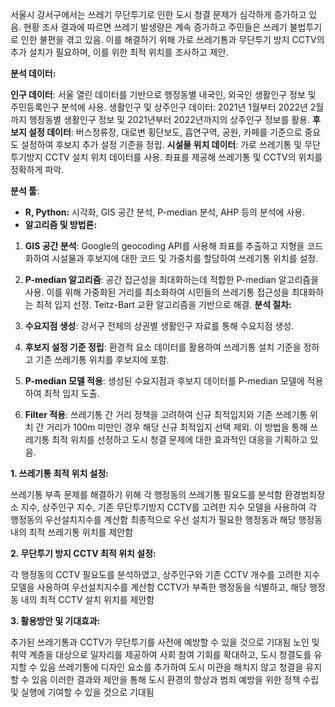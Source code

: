 

서울시 강서구에서는 쓰레기 무단투기로 인한 도시 청결 문제가 심각하게 증가하고 있음. 현황 조사 결과에 따르면 쓰레기 발생량은 계속 증가하고 주민들은 쓰레기 불법투기로 인한 불편을 겪고 있음. 
이를 해결하기 위해 가로 쓰레기통과 무단투기 방지 CCTV의 추가 설치가 필요하며, 이를 위한 최적 위치를 조사하고 제안.

**분석 데이터:**

**인구 데이터**: 서울 열린 데이터를 기반으로 행정동별 내국인, 외국인 생활인구 정보 및 주민등록인구 분석에 사용.
생활인구 및 상주인구 데이터: 2021년 1월부터 2022년 2월까지 행정동별 생활인구 정보 및 2021년부터 2022년까지의 상주인구 정보를 활용.
**후보지 설정 데이터**: 버스정류장, 대로변 횡단보도, 흡연구역, 공원, 카페를 기준으로 중요도 설정하여 후보지 추가 설정 기준을 정립.
**시설물 위치 데이터**: 가로 쓰레기통 및 무단투기방지 CCTV 설치 위치 데이터를 사용. 좌표를 제공해 쓰레기통 및 CCTV의 위치를 정확하게 파악.

**분석 툴**:
- **R, Python:** 시각화, GIS 공간 분석, P-median 분석, AHP 등의 분석에 사용.
- **알고리즘 및 방법론:**

1. **GIS 공간 분석**: Google의 geocoding API를 사용해 좌표를 추출하고 지형을 코드화하여 시설물과 후보지에 대한 코드 및 가중치를 할당하여 쓰레기통 위치를 설정.
2. **P-median 알고리즘**: 공간 접근성을 최대화하는데 적합한 P-median 알고리즘을 사용. 이를 위해 가중화된 거리를 최소화하여 시민들의 쓰레기통 접근성을 최대화하는 최적 입지 선정. Teitz-Bart 교환 알고리즘을 기반으로 해결.
**분석 절차:**

1. **수요지점 생성**: 강서구 전체의 상권별 생활인구 자료를 통해 수요지점 생성.
2. **후보지 설정 기준 정립**: 환경적 요소 데이터를 활용하여 쓰레기통 설치 기준을 정하고 기존 쓰레기통 위치를 후보지에 포함.
3. **P-median 모델 적용**: 생성된 수요지점과 후보지 데이터를 P-median 모델에 적용하여 최적 입지 도출.
4. **Filter 적용**: 쓰레기통 간 거리 정책을 고려하여 신규 최적입지와 기존 쓰레기통 위치 간 거리가 100m 미만인 경우 해당 신규 최적입지 선택 제외.
이 방법을 통해 쓰레기통 최적 위치를 선정하고 도시 청결 문제에 대한 효과적인 대응을 기획하고 있음.

**1. 쓰레기통 최적 위치 설정:**

쓰레기통 부족 문제를 해결하기 위해 각 행정동의 쓰레기통 필요도를 분석함
환경범죄장소 지수, 상주인구 지수, 기존 무단투기방지 CCTV를 고려한 지수 모델을 사용하여 각 행정동의 우선설치지수를 계산함
최종적으로 우선 설치가 필요한 행정동과 해당 행정동 내의 최적 쓰레기통 위치를 제안함

**2. 무단투기 방지 CCTV 최적 위치 설정:**

각 행정동의 CCTV 필요도를 분석하였고, 상주인구와 기존 CCTV 개수를 고려한 지수 모델을 사용하여 우선설치지수를 계산함
CCTV가 부족한 행정동을 식별하고, 해당 행정동 내의 최적 CCTV 설치 위치를 제안함

**3. 활용방안 및 기대효과:**

추가된 쓰레기통과 CCTV가 무단투기를 사전에 예방할 수 있을 것으로 기대됨
노인 및 취약 계층을 대상으로 일자리를 제공하여 사회 참여 기회를 확대하고, 도시 청결도를 유지할 수 있음
쓰레기통에 디자인 요소를 추가하여 도시 미관을 해치지 않고 청결을 유지할 수 있음
이러한 결과와 제안을 통해 도시 환경의 향상과 범죄 예방을 위한 정책 수립 및 실행에 기여할 수 있을 것으로 기대됨
